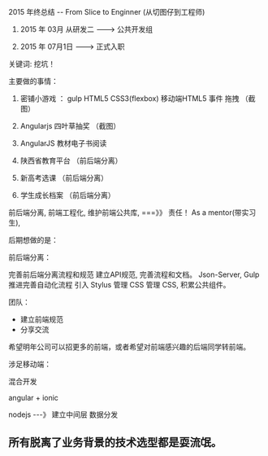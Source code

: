 

2015 年终总结
     --  From Slice to Enginner (从切图仔到工程师)


1.  2015 年 03月 从研发二 --->  公共开发组

2.  2015 年 07月1日  ---> 正式入职


关键词: 挖坑！


主要做的事情：

  1. 密铺小游戏 ： gulp  HTML5 CSS3(flexbox) 移动端HTML5 事件  拖拽 （截图）

  2. Angularjs   四叶草抽奖 （截图）

  3. AngularJS   教材电子书阅读

  4. 陕西省教育平台 （前后端分离）

  5. 新高考选课 （前后端分离）

  6. 学生成长档案 （前后端分离）



前后端分离,
前端工程化,
维护前端公共库, ===》》 责任！
As a mentor(带实习生),


后期想做的是：

前后端分离：

  完善前后端分离流程和规范
  建立API规范,
  完善流程和文档。
  Json-Server,
  Gulp 推进完善自动化流程
  引入 Stylus 管理 CSS 管理 CSS,
  积累公共组件。


团队：

  - 建立前端规范
  - 分享交流


  希望明年公司可以招更多的前端，或者希望对前端感兴趣的后端同学转前端。


涉足移动端：

  混合开发

  angular + ionic


nodejs ---》 建立中间层 数据分发



##  所有脱离了业务背景的技术选型都是耍流氓。









